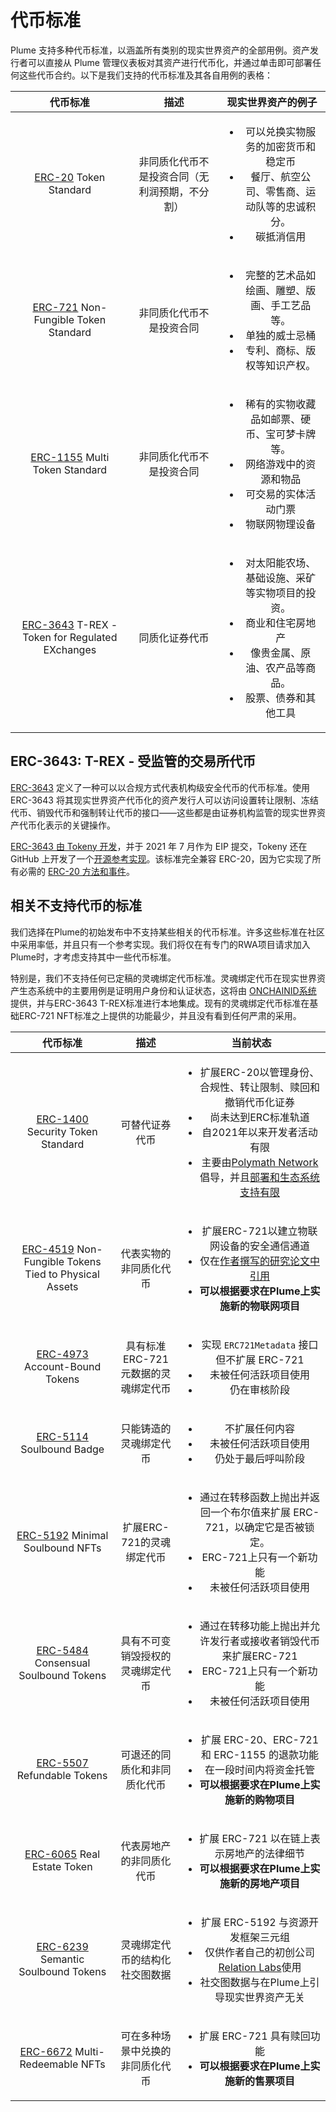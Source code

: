 # 代币标准

Plume 支持多种代币标准，以涵盖所有类别的现实世界资产的全部用例。资产发行者可以直接从 Plume 管理仪表板对其资产进行代币化，并通过单击即可部署任何这些代币合约。以下是我们支持的代币标准及其各自用例的表格：

|                                            代币标准                                           |            描述           |                                               现实世界资产的例子                                               |
| :---------------------------------------------------------------------------------------: | :---------------------: | :---------------------------------------------------------------------------------------------------: |
|               [ERC-20](https://eips.ethereum.org/EIPS/eip-20) Token Standard              | 非同质化代币不是投资合同（无利润预期，不分割） |     <p></p><ul><li>可以兑换实物服务的加密货币和稳定币</li><li>餐厅、航空公司、零售商、运动队等的忠诚积分。</li><li>碳抵消信用</li></ul><p></p>    |
|       [ERC-721](https://eips.ethereum.org/EIPS/eip-721) Non-Fungible Token Standard       |       非同质化代币不是投资合同      |            <ul><li>完整的艺术品如绘画、雕塑、版画、手工艺品等。</li><li>单独的威士忌桶</li><li>专利、商标、版权等知识产权。</li></ul>            |
|          [ERC-1155](https://eips.ethereum.org/EIPS/eip-1155) Multi Token Standard         |       非同质化代币不是投资合同      |    <ul><li>稀有的实物收藏品如邮票、硬币、宝可梦卡牌等。</li><li>网络游戏中的资源和物品</li><li>可交易的实体活动门票</li><li>物联网物理设备</li></ul>    |
| [ERC-3643](https://eips.ethereum.org/EIPS/eip-3643) T-REX - Token for Regulated EXchanges |         同质化证券代币         | <ul><li>对太阳能农场、基础设施、采矿等实物项目的投资。</li><li>商业和住宅房地产</li><li>像贵金属、原油、农产品等商品。</li><li>股票、债券和其他工具</li></ul> |

## ERC-3643: T-REX - 受监管的交易所代币

[ERC-3643](https://eips.ethereum.org/EIPS/eip-3643) 定义了一种可以以合规方式代表机构级安全代币的代币标准。使用 ERC-3643 将其现实世界资产代币化的资产发行人可以访问设置转让限制、冻结代币、销毁代币和强制转让代币的接口——这些都是由证券机构监管的现实世界资产代币化表示的关键操作。

[ERC-3643 由 Tokeny 开发](https://tokeny.com/erc3643/)，并于 2021 年 7 月作为 EIP 提交，Tokeny 还在 GitHub 上开发了一个[开源参考实现](https://github.com/TokenySolutions/T-REX)。该标准完全兼容 ERC-20，因为它实现了所有必需的 [ERC-20 方法和事件](https://eips.ethereum.org/EIPS/eip-20)。

## 相关不支持代币的标准

我们选择在Plume的初始发布中不支持某些相关的代币标准。许多这些标准在社区中采用率低，并且只有一个参考实现。我们将仅在有专门的RWA项目请求加入Plume时，才考虑支持其中一些代币标准。

特别是，我们不支持任何已定稿的灵魂绑定代币标准。灵魂绑定代币在现实世界资产生态系统中的主要用例是证明用户身份和认证状态，这将由 [ONCHAINID系统](https://onchainid.com/) 提供，并与ERC-3643 T-REX标准进行本地集成。现有的灵魂绑定代币标准在基础ERC-721 NFT标准之上提供的功能最少，并且没有看到任何严肃的采用。

|                                               代币标准                                              |           描述          |                                                                                                                        当前状态                                                                                                                        |
| :---------------------------------------------------------------------------------------------: | :-------------------: | :------------------------------------------------------------------------------------------------------------------------------------------------------------------------------------------------------------------------------------------------: |
|         [ERC-1400](https://github.com/ethereum/eips/issues/1400) Security Token Standard        |        可替代证券代币        | <ul><li>扩展ERC-20以管理身份、合规性、转让限制、赎回和撤销代币化证券</li><li>尚未达到ERC标准轨道</li><li>自2021年以来开发者活动有限</li><li>主要由<a href="https://polymath.network/erc-1400">Polymath Network</a>倡导，并且<a href="https://dune.com/queries/3604558/6073348">部署和生态系统支持有限</a></li></ul> |
| [ERC-4519](https://eips.ethereum.org/EIPS/eip-4519) Non-Fungible Tokens Tied to Physical Assets |      代表实物的非同质化代币      |                                    <ul><li>扩展ERC-721以建立物联网设备的安全通信通道</li><li>仅在<a href="https://ieeexplore.ieee.org/document/10189330">作者撰写的研究论文中引用</a></li><li><strong>可以根据要求在Plume上实施新的物联网项目</strong></li></ul>                                   |
|             [ERC-4973](https://eips.ethereum.org/EIPS/eip-4973) Account-Bound Tokens            | 具有标准ERC-721元数据的灵魂绑定代币 |                                                                          <ul><li>实现 <code>ERC721Metadata</code> 接口但不扩展 ERC-721</li><li>未被任何活跃项目使用</li><li>仍在审核阶段</li></ul>                                                                         |
|               [ERC-5114](https://eips.ethereum.org/EIPS/eip-5114) Soulbound Badge               |      只能铸造的灵魂绑定代币      |                                                                                           <ul><li>不扩展任何内容</li><li>未被任何活跃项目使用</li><li>仍处于最后呼叫阶段</li></ul>                                                                                           |
|            [ERC-5192](https://eips.ethereum.org/EIPS/eip-5192) Minimal Soulbound NFTs           |    扩展ERC-721的灵魂绑定代币   |                                                                        <ul><li>通过在转移函数上抛出并返回一个布尔值来扩展 ERC-721，以确定它是否被锁定。</li><li>ERC-721上只有一个新功能</li><li>未被任何活跃项目使用</li></ul>                                                                       |
|         [ERC-5484](https://eips.ethereum.org/EIPS/eip-5484) Consensual Soulbound Tokens         |    具有不可变销毁授权的灵魂绑定代币   |                                                                           <ul><li>通过在转移功能上抛出并允许发行者或接收者销毁代币来扩展ERC-721</li><li>ERC-721上只有一个新功能</li><li>未被任何活跃项目使用</li></ul>                                                                          |
|              [ERC-5507](https://eips.ethereum.org/EIPS/eip-5507) Refundable Tokens              |     可退还的同质化和非同质化代币    |                                                               <ul><li>扩展 ERC-20、ERC-721 和 ERC-1155 的退款功能</li><li>在一段时间内将资金托管</li><li><strong>可以根据要求在Plume上实施新的购物项目</strong></li></ul>                                                              |
|              [ERC-6065](https://eips.ethereum.org/EIPS/eip-6065) Real Estate Token              |      代表房地产的非同质化代币     |                                                                             <ul><li>扩展 ERC-721 以在链上表示房地产的法律细节</li><li><strong>可以根据要求在Plume上实施新的房地产项目</strong></li></ul>                                                                            |
|          [ERC-6239](https://eips.ethereum.org/EIPS/eip-6239) Semantic Soulbound Tokens          |    灵魂绑定代币的结构化社交图数据    |                                                 <ul><li>扩展 ERC-5192 与资源开发框架三元组</li><li>仅供作者自己的初创公司<a href="https://relationlabs.ai/">Relation Labs</a>使用</li><li>社交图数据与在Plume上引导现实世界资产无关</li></ul>                                                 |
|            [ERC-6672](https://eips.ethereum.org/EIPS/eip-6672) Multi-Redeemable NFTs            |    可在多种场景中兑换的非同质化代币   |                                                                                 <ul><li>扩展 ERC-721 具有赎回功能</li><li><strong>可以根据要求在Plume上实施新的售票项目</strong></li></ul>                                                                                 |
